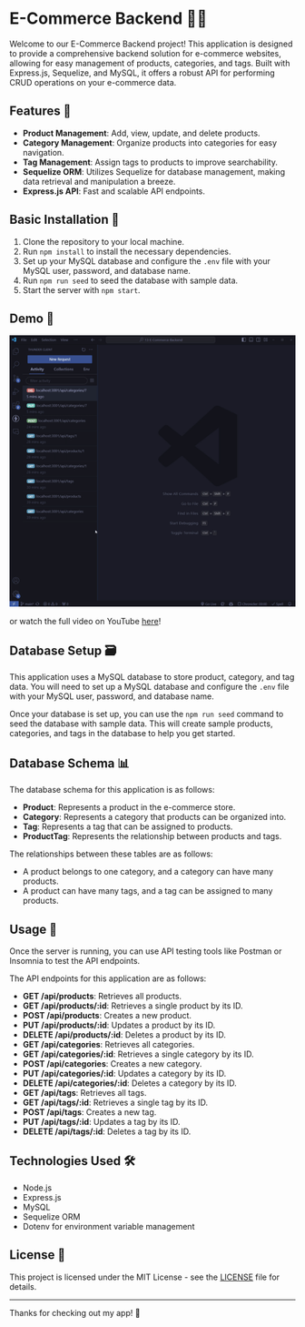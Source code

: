 # E-Commerce Backend 🛒🚀

Welcome to our E-Commerce Backend project! This application is designed to provide a comprehensive backend solution for e-commerce websites, allowing for easy management of products, categories, and tags. Built with Express.js, Sequelize, and MySQL, it offers a robust API for performing CRUD operations on your e-commerce data.

## Features 🌟

- **Product Management**: Add, view, update, and delete products.
- **Category Management**: Organize products into categories for easy navigation.
- **Tag Management**: Assign tags to products to improve searchability.
- **Sequelize ORM**: Utilizes Sequelize for database management, making data retrieval and manipulation a breeze.
- **Express.js API**: Fast and scalable API endpoints.

## Basic Installation 💾

1. Clone the repository to your local machine.
2. Run `npm install` to install the necessary dependencies.
3. Set up your MySQL database and configure the `.env` file with your MySQL user, password, and database name.
4. Run `npm run seed` to seed the database with sample data.
5. Start the server with `npm start`.


## Demo 📸
![E-Commerce Backend Demo](./Images/demo.gif)

or watch the full video on YouTube [here](https://youtu.be/UtxGTi-fMDI)!

## Database Setup 🗃️

This application uses a MySQL database to store product, category, and tag data. You will need to set up a MySQL database and configure the `.env` file with your MySQL user, password, and database name.

Once your database is set up, you can use the `npm run seed` command to seed the database with sample data. This will create sample products, categories, and tags in the database to help you get started.

## Database Schema 📊

The database schema for this application is as follows:

- **Product**: Represents a product in the e-commerce store.
- **Category**: Represents a category that products can be organized into.
- **Tag**: Represents a tag that can be assigned to products.
- **ProductTag**: Represents the relationship between products and tags.

The relationships between these tables are as follows:

- A product belongs to one category, and a category can have many products.
- A product can have many tags, and a tag can be assigned to many products.

## Usage 🚀

Once the server is running, you can use API testing tools like Postman or Insomnia to test the API endpoints.

The API endpoints for this application are as follows:

- **GET /api/products**: Retrieves all products.
- **GET /api/products/:id**: Retrieves a single product by its ID.
- **POST /api/products**: Creates a new product.
- **PUT /api/products/:id**: Updates a product by its ID.
- **DELETE /api/products/:id**: Deletes a product by its ID.
- **GET /api/categories**: Retrieves all categories.
- **GET /api/categories/:id**: Retrieves a single category by its ID.
- **POST /api/categories**: Creates a new category.
- **PUT /api/categories/:id**: Updates a category by its ID.
- **DELETE /api/categories/:id**: Deletes a category by its ID.
- **GET /api/tags**: Retrieves all tags.
- **GET /api/tags/:id**: Retrieves a single tag by its ID.
- **POST /api/tags**: Creates a new tag.
- **PUT /api/tags/:id**: Updates a tag by its ID.
- **DELETE /api/tags/:id**: Deletes a tag by its ID.

## Technologies Used 🛠️

- Node.js
- Express.js
- MySQL
- Sequelize ORM
- Dotenv for environment variable management

## License 📄

This project is licensed under the MIT License - see the [LICENSE](LICENSE) file for details.

---

Thanks for checking out my app! 🎉